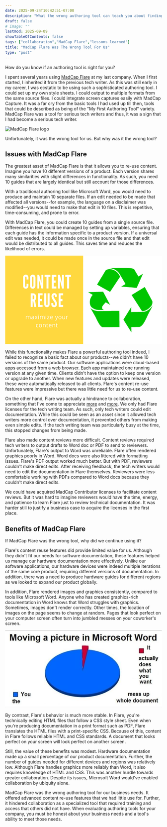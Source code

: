 ```yaml
---
date: 2025-09-24T10:42:51-07:00
description: "What the wrong authoring tool can teach you about finding the right authoring tool."
draft: false
# image: ""
lastmod: 2025-09-09
showTableOfContents: false
tags: ["collaboration","MadCap Flare","lessons learned"]
title: "MadCap Flare Was The Wrong Tool For Us"
type: "post"
---
```


How do you know if an authoring tool is right for you?

I spent several years using [MadCap Flare](https://www.madcapsoftware.com/products/flare/) at my last company. When I first started, I inherited it from the previous tech writer. As this was still early in my career, I was ecstatic to be using such a sophisticated authoring tool. I could set up my own style sheets. I could output to multiple formats from the same source files. I could integrate screen captures easily with MadCap Capture. It was a far cry from the basic tools I had used up till then, tools that could be described as being of the "My First Authoring Tool" variety. MadCap Flare was a tool for serious tech writers and thus, it was a sign that I had become a serious tech writer.

![MadCap Flare logo](./madcapflare-logo.jpg)

Unfortunately, it was the wrong tool for us. But why was it the wrong tool?

## Issues with MadCap Flare

The greatest asset of MadCap Flare is that it allows you to re-use content. Imagine you have 10 different versions of a product. Each version shares many similarities with slight differences in functionality. As such, you need 10 guides that are largely identical but still account for those differences.

With a traditional authoring tool like Microsoft Word, you would need to produce and maintain 10 separate files. If an edit needed to be made that affected all versions--for example, the language on a disclaimer was modified--you would need to make that edit in 10 files. This is repetitive, time-consuming, and prone to error.

With MadCap Flare, you could create 10 guides from a single source file. Differences in text could be managed by setting up variables, ensuring that each guide has the information specific to a product version. If a universal edit was needed, it could be made once in the source file and that edit would be distributed to all guides. This saves time and reduces the likelihood of errors.

![Content re-use recycles content](./content-reuse.png)

While this functionality makes Flare a powerful authoring tool indeed, I failed to recognize a basic fact about our products--we didn't have 10 versions of the same product. Our software applications were cloud-based apps accessed from a web browser. Each app maintained one running version at any given time. Clients didn't have the option to keep one version or upgrade to another. When new features and updates were released, these were automatically released to all clients. Flare's content re-use features were impressive but there was little need for us to re-use content.

On the other hand, Flare was actually a hindrance to collaboration, something that I've come to appreciate [more](/samples/internalwiki) and [more](/posts/pointlessmeetings). We only had Flare licenses for the tech writing team. As such, only tech writers could edit documentation. While this could be seen as an asset since it allowed tech writers more control over documentation, it prevented others from making even simple edits. If the tech writing team was particularly busy at the time, this stopped changes from being made.

Flare also made content reviews more difficult. Content reviews required tech writers to output drafts to Word doc or PDF to send to reviewers. Unfortunately, Flare's output to Word was unreliable. Flare often rendered graphics poorly in Word. Word docs were also littered with formatting issues. Flare's PDF output worked much better. But with PDF, reviewers couldn't make direct edits. After receiving feedback, the tech writers would need to edit the documentation in Flare themselves. Reviewers were less comfortable working with PDFs compared to Word docs because they couldn't make direct edits.

We could have acquired MadCap Contributor licenses to facilitate content reviews. But it was hard to imagine reviewers would have the time, energy, and patience to learn Flare just to review technical documentation. It was harder still to justify a business case to acquire the licenses in the first place.

## Benefits of MadCap Flare

If MadCap Flare was the wrong tool, why did we continue using it?

Flare's content reuse features did provide limited value for us. Although they didn't fit our needs for software documentation, these features helped us manage our hardware documentation more effectively. Unlike our software applications, our hardware devices were indeed multiple iterations of the same core product, requiring different versions of documentation. In addition, there was a need to produce hardware guides for different regions as we looked to expand our product globally.

In addition, Flare rendered images and graphics consistently, compared to tools like Microsoft Word. Anyone who has created graphics-rich documentation in Word knows that Word struggles with graphics. Sometimes, images don't render correctly. Other times, the location of images on the page seems to change at random. Pages that look perfect on your computer screen often turn into jumbled messes on your coworker's screen.

![Meme about Microsoft Word](./MSword-meme.jpg)

By contrast, Flare's behavior is much more stable. In Flare, you're technically editing HTML files that follow a CSS style sheet. Even when you're producing documentation in a print format such as PDF, Flare translates the HTML files with a print-specific CSS. Because of this, content in Flare follows reliable HTML and CSS standards. A document that looks perfect on your screen will look perfect on another screen.

Still, the value of these benefits was modest. Hardware documentation made up a small percentage of our product documentation. Further, the number of guides needed for different devices
and regions was relatively low. Although Flare handles graphics more reliably than Word, it also requires knowledge of HTML and CSS. This was another hurdle towards greater collaboration. Despite its issues, Microsoft Word would've enabled collaboration by ubiquity alone.

MadCap Flare was the wrong authoring tool for our business needs. It offered advanced content re-use features that we had little use for. Further, it hindered collaboration as a specialized tool that required training and access that others did not have. When evaluating authoring tools for your company, you must be honest about your business needs and a tool's ability to meet those needs.